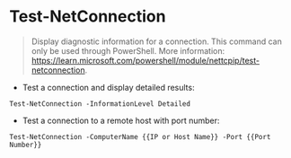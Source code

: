 # Test-NetConnection

> Display diagnostic information for a connection.
> This command can only be used through PowerShell.
> More information: <https://learn.microsoft.com/powershell/module/nettcpip/test-netconnection>.

- Test a connection and display detailed results:

`Test-NetConnection -InformationLevel Detailed`

- Test a connection to a remote host with port number:

`Test-NetConnection -ComputerName {{IP or Host Name}} -Port {{Port Number}}`
